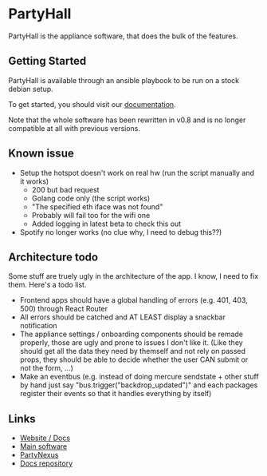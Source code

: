 # PartyHall

PartyHall is the appliance software, that does the bulk of the features.

## Getting Started

PartyHall is available through an ansible playbook to be run on a stock debian setup.

To get started, you should visit our [documentation](https://partyhall.github.io/).

Note that the whole software has been rewritten in v0.8 and is no longer compatible at all with previous versions.

## Known issue

- Setup the hotspot doesn't work on real hw (run the script manually and it works)
	- 200 but bad request
	- Golang code only (the script works)
	- "The specified eth iface was not found"
	- Probably will fail too for the wifi one
	- Added logging in latest beta to check this out
- Spotify no longer works (no clue why, I need to debug this??)

## Architecture todo
Some stuff are truely ugly in the architecture of the app. I know, I need to fix them. Here's a todo list.

- Frontend apps should have a global handling of errors (e.g. 401, 403, 500) through React Router
- All errors should be catched and AT LEAST display a snackbar notification
- The appliance settings / onboarding components should be remade properly, those are ugly and prone to issues I don't like it. (Like they should get all the data they need by themself and not rely on passed props, they should be able to decide whether the user CAN submit or not the form, ...)
- Make an eventbus (e.g. instead of doing mercure sendstate + other stuff by hand just say "bus.trigger("backdrop_updated")" and each packages register their events so that it handles everything by itself)

## Links

- [Website / Docs](https://partyhall.github.io/)
- [Main software](https://github.com/partyhall/partyhall)
- [PartyNexus](https://github.com/partyhall/partynexus)
- [Docs repository](https://github.com/partyhall/docs)
